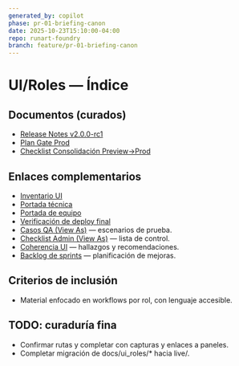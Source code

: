 ```yaml
---
generated_by: copilot
phase: pr-01-briefing-canon
date: 2025-10-23T15:10:00-04:00
repo: runart-foundry
branch: feature/pr-01-briefing-canon
---
```


# UI/Roles — Índice

## Documentos (curados)
- [Release Notes v2.0.0-rc1](./RELEASE_NOTES_v2.0.0-rc1.md)
- [Plan Gate Prod](./PLAN_GATE_PROD.md)
- [Checklist Consolidación Preview→Prod](./QA_checklist_consolidacion_preview_prod.md)

## Enlaces complementarios
- [Inventario UI](../../ui_roles/ui_inventory.md)
- [Portada técnica](../../ui_roles/tecnico_portada.md)
- [Portada de equipo](../../ui_roles/equipo_portada.md)
- [Verificación de deploy final](../../ui_roles/VERIFICACION_DEPLOY_FINAL.md)
- [Casos QA (View As)](../../ui_roles/QA_cases_viewas.md) — escenarios de prueba.
- [Checklist Admin (View As)](../../ui_roles/QA_checklist_admin_viewas_dep.md) — lista de control.
- [Coherencia UI](../../ui_roles/INFORME_COHERENCIA_UI.md) — hallazgos y recomendaciones.
- [Backlog de sprints](../../ui_roles/PLAN_BACKLOG_SPRINTS.md) — planificación de mejoras.

## Criterios de inclusión
- Material enfocado en workflows por rol, con lenguaje accesible.

## TODO: curaduría fina
- Confirmar rutas y completar con capturas y enlaces a paneles.
- Completar migración de docs/ui_roles/* hacia live/.
